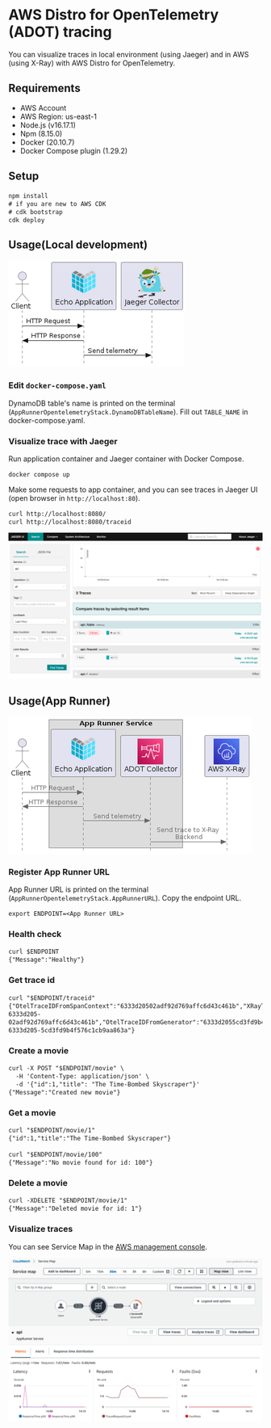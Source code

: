 # AWS Distro for OpenTelemetry (ADOT) tracing
You can visualize traces in local environment (using Jaeger) and in AWS (using X-Ray) with AWS Distro for OpenTelemetry.

## Requirements

- AWS Account
- AWS Region: us-east-1
- Node.js (v16.17.1)
- Npm (8.15.0)
- Docker (20.10.7)
- Docker Compose plugin (1.29.2)

## Setup

```shell
npm install
# if you are new to AWS CDK
# cdk bootstrap
cdk deploy
```

## Usage(Local development)
![sequence jaeger](./img/sequence-jaeger.png)

### Edit `docker-compose.yaml`

DynamoDB table's name is printed on the terminal (`AppRunnerOpentelemetryStack.DynamoDBTableName`). Fill out `TABLE_NAME` in docker-compose.yaml.

### Visualize trace with Jaeger
Run application container and Jaeger container with Docker Compose.

```term
docker compose up
```

Make some requests to app container, and you can see traces in Jaeger UI (open browser in `http://localhost:80`).

```shell
curl http://localhost:8080/
curl http://localhost:8080/traceid
```

![jaegerUI](./img/jaegerUI.png)

## Usage(App Runner)
![sequence adot](./img/sequence-adot.png)

### Register App Runner URL
App Runner URL is printed on the terminal (`AppRunnerOpentelemetryStack.AppRunnerURL`). Copy the endpoint URL.

```shell
export ENDPOINT=<App Runner URL>
```

### Health check

```shell
curl $ENDPOINT
{"Message":"Healthy"}
```

### Get trace id

```shell
curl "$ENDPOINT/traceid"
{"OtelTraceIDFromSpanContext":"6333d20502adf92d769affc6d43c461b","XRayTraceIDFromSpanContext":"1-6333d205-02adf92d769affc6d43c461b","OtelTraceIDFromGenerator":"6333d2055cd3fd9b4f576c1cb9aa863a","XRayTraceIDFromGenerator":"1-6333d205-5cd3fd9b4f576c1cb9aa863a"}
```

### Create a movie

```shell
curl -X POST "$ENDPOINT/movie" \
  -H 'Content-Type: application/json' \
  -d '{"id":1,"title": "The Time-Bombed Skyscraper"}'
{"Message":"Created new movie"}
```

### Get a movie

```shell
curl "$ENDPOINT/movie/1"
{"id":1,"title":"The Time-Bombed Skyscraper"}

curl "$ENDPOINT/movie/100"
{"Message":"No movie found for id: 100"}
```

### Delete a movie

```shell
curl -XDELETE "$ENDPOINT/movie/1"
{"Message":"Deleted movie for id: 1"}
```

### Visualize traces
You can see Service Map in the [AWS management console](https://us-east-1.console.aws.amazon.com/cloudwatch/home?region=us-east-1#xray:service-map/map).

![service map](./img/service_map.png)
